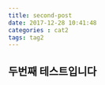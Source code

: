 ```yaml
---
title: second-post
date: 2017-12-28 10:41:48
categories : cat2
tags: tag2
---
```


<h2>두번째 테스트입니다</h2>
